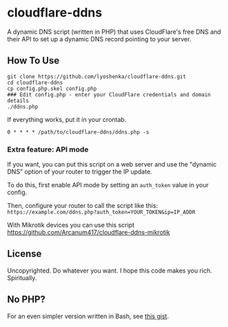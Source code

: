 # cloudflare-ddns

A dynamic DNS script (written in PHP) that uses CloudFlare's free DNS and their API to set up a dynamic DNS record pointing to your server.

## How To Use

```
git clone https://github.com/lyoshenka/cloudflare-ddns.git
cd cloudflare-ddns
cp config.php.skel config.php
### Edit config.php - enter your CloudFlare credentials and domain details
./ddns.php
```

If everything works, put it in your crontab.

```
0 * * * * /path/to/cloudflare-ddns/ddns.php -s
``` 

### Extra feature: API mode

If you want, you can put this script on a web server and use the "dynamic DNS" option of your router to trigger the IP update.

To do this, first enable API mode by setting an `auth_token` value in your config. 

Then, configure your router to call the script like this: `https://example.com/ddns.php?auth_token=YOUR_TOKEN&ip=IP_ADDR`

With Mikrotik devices you can use this script https://github.com/Arcanum417/cloudflare-ddns-mikrotik

## License

Uncopyrighted. Do whatever you want. I hope this code makes you rich. Spiritually.

## No PHP?

For an even simpler version written in Bash, see [this gist](https://gist.github.com/lyoshenka/6257440).
